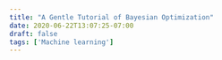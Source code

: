 ```yaml
---
title: "A Gentle Tutorial of Bayesian Optimization"
date: 2020-06-22T13:07:25-07:00
draft: false
tags: ['Machine learning']
---
```


